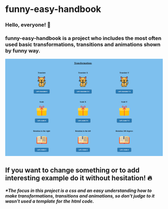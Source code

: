 # funny-easy-handbook

### Hello, everyone! :wave:
### funny-easy-handbook is a project who includes the most often used basic transformations, transitions and animations shown by funny way.

<img src="https://github.com/anitanenova/funny-easy-handbook/blob/main/images/demo.png" />

## If you want to change something or to add interesting example do it without hesitation! :fire:


##### *The focus in this project is a css and an easy understanding how to make transformations, transitions and animations, so don't judge to it wasn't used a template for the html code.

